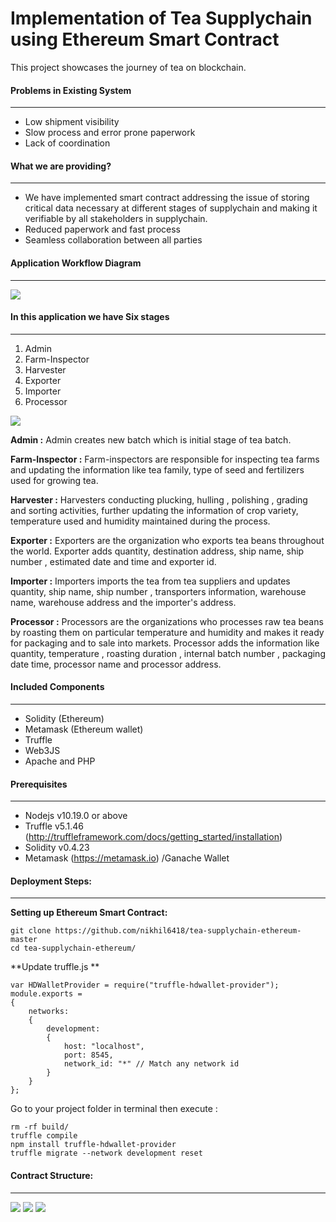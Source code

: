 # Implementation of Tea Supplychain using Ethereum Smart Contract

This project showcases the journey of tea on blockchain. 

#### Problems in Existing System
---

- Low shipment visibility
- Slow process and error prone paperwork
- Lack of coordination
		
 

#### What we are providing?
---

- We have implemented smart contract addressing the issue of storing critical data necessary at different stages of supplychain and making it verifiable by all stakeholders in supplychain.
- Reduced paperwork and fast process
- Seamless collaboration between all parties


#### Application Workflow Diagram
---
![](screens/workflow.jpeg)

#### In this application we have Six stages
---

1. Admin
2. Farm-Inspector
3. Harvester
4. Exporter
5. Importer
6. Processor

![](screens/userRole.jpeg)

**Admin :** Admin creates new batch which is initial stage of tea batch.

**Farm-Inspector :**  Farm-inspectors are responsible for inspecting tea farms and updating the information like tea family, type of seed and fertilizers used for growing tea.

**Harvester :** Harvesters conducting plucking, hulling , polishing , grading and sorting activities, further updating the information of crop variety, temperature used and humidity maintained during the process.

**Exporter :** Exporters are the organization who exports tea beans throughout the world. Exporter  adds quantity, destination address, ship name, ship number , estimated date and time and exporter id.

**Importer :** Importers imports the tea from tea suppliers and  updates quantity, ship name, ship number , transporters information, warehouse name, warehouse address and the importer's address.

**Processor :** Processors are the organizations who processes raw tea beans by roasting them on particular temperature and humidity and makes it ready for packaging and to sale into markets. Processor adds the information like quantity, temperature , roasting duration , internal batch number , packaging date time, processor name and processor address.

#### Included Components
---
-  Solidity (Ethereum)
-  Metamask  (Ethereum wallet)
-  Truffle
-  Web3JS
-  Apache and PHP

#### Prerequisites
---
- Nodejs v10.19.0 or above
- Truffle v5.1.46 (http://truffleframework.com/docs/getting_started/installation)
- Solidity v0.4.23
- Metamask (https://metamask.io) /Ganache Wallet

#### Deployment Steps:
---
**Setting up Ethereum Smart Contract:**

```
git clone https://github.com/nikhil6418/tea-supplychain-ethereum-master
cd tea-supplychain-ethereum/
```

**Update truffle.js **

```
var HDWalletProvider = require("truffle-hdwallet-provider");
module.exports = 
{
    networks: 
    {
	    development: 
		{
	   		host: "localhost",
	   		port: 8545,
	   		network_id: "*" // Match any network id
		}  
    }
};
```

Go to your project folder in terminal then execute :

```
rm -rf build/
truffle compile 
npm install truffle-hdwallet-provider
truffle migrate --network development reset
```

#### Contract Structure:
---
![](screens/contract1.jpeg)
![](screens/contract2.jpeg)
![](screens/contract3.jpeg)


